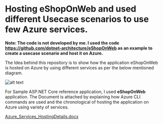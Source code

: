 
# Hosting eShopOnWeb and used different Usecase scenarios to use few Azure services.
**Note: The code is not developed by me. I used the code https://github.com/dotnet-architecture/eShopOnWeb as an example to create a usecase scenario and host it on Azure.**

The Idea behind this repository is to show how the application eShopOnWeb is hosted on Azure by using different services as per the below mentioned diagram.

![alt text](https://lh3.googleusercontent.com/3pRyPApLt643SvTUValrpxWT1mYjnDuzSOfXLSC3jE4X7htHs2pmz7suSiUoZeQgfJQcQd6GzRLb7HeaNr2ho7tXrG9jzd8bmuFkTVaxluSHLWK24v1n0P4GyPOvpCHRNIDrqYE_bLJstWMhXQTIjHcN-aSXqhuzggnmZVcWfvNtWf93rItoy8R2X0zcm4AbY74VBDEA70nnzLm6H3KiRE9JcLiSRoYW3PYvJTOHGri1zf8duyD0L9oKmoN49o7elz1wFE8ykQmzDBJoaJGPzwNr-vxP6rUfJpROidsD9cePbo4mWFyk41yYFOcgt2uwUi1H5ebTzAbczMbnjM7gLAAEzE-0bLVQM2KgFCP3w2alOhoF_ouBRT8phjGP3vHzlwtp3e7kBhaIvWT-Z3O_pxqKOsduvcJdlUEL_-d0FiXNh7Q4PH8RLCDawaRYr6SItQ2QjNRrbYUnQZOJ30BDG8XWrp5-NVm3QpnnHzgJN7a16sm-lrGBzzT4C5RpaAiqKq1gELSe2Xih785WOVSiV_oAgFePLG8RtYgyP2ytc6jC7pi7416im5hA_HB51Yi0QQof2KVdxEH9EmAmnDJ2sLTNtXY-fPVAxWWKiasPGM17-jmzm2up_e5uhLTFu7QdEX23u-L7BUYVGqKxM-TzHHLHoXQwucIa-E0rwz7V_Lwt5nwv0RHfk0NhbOiOCzFTuYB0ODLnRfrjyRAIUwYTZ5I=w558-h545-no?authuser=0)

For Sample ASP.NET Core reference application, I used **eShopOnWeb** application. The Document is attached by explaining how Azure CLI commands are used and the chronological of hosting the application on Azure using variety of services.

[Azure_Services_HostingDetails.docx](https://github.com/BhuvanRam/AzureServices/files/8146568/Azure_Services_HostingDetails.docx)

